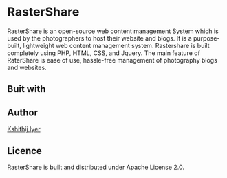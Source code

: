 # RasterShare
RasterShare is an open-source web content management System which is used by the photographers to host their website and blogs. It is a
purpose-built, lightweight web content management system. Rastershare is built completely using PHP, HTML, CSS, and Jquery. The
main feature of RaterShare is ease of use, hassle-free management of photography blogs and websites. 



## Buit with

## Author
[Kshithij Iyer](https://www.linkedin.com/in/kshithij-iyer/)

## Licence 
RasterShare is built and distributed under Apache License 2.0.
